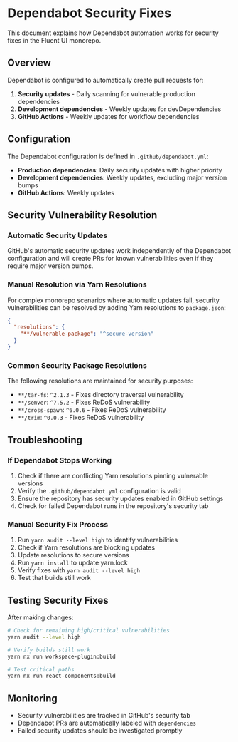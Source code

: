 # Dependabot Security Fixes

This document explains how Dependabot automation works for security fixes in the Fluent UI monorepo.

## Overview

Dependabot is configured to automatically create pull requests for:

1. **Security updates** - Daily scanning for vulnerable production dependencies
2. **Development dependencies** - Weekly updates for devDependencies
3. **GitHub Actions** - Weekly updates for workflow dependencies

## Configuration

The Dependabot configuration is defined in `.github/dependabot.yml`:

- **Production dependencies**: Daily security updates with higher priority
- **Development dependencies**: Weekly updates, excluding major version bumps
- **GitHub Actions**: Weekly updates

## Security Vulnerability Resolution

### Automatic Security Updates

GitHub's automatic security updates work independently of the Dependabot configuration and will create PRs for known vulnerabilities even if they require major version bumps.

### Manual Resolution via Yarn Resolutions

For complex monorepo scenarios where automatic updates fail, security vulnerabilities can be resolved by adding Yarn resolutions to `package.json`:

```json
{
  "resolutions": {
    "**/vulnerable-package": "^secure-version"
  }
}
```

### Common Security Package Resolutions

The following resolutions are maintained for security purposes:

- `**/tar-fs`: `^2.1.3` - Fixes directory traversal vulnerability
- `**/semver`: `^7.5.2` - Fixes ReDoS vulnerability
- `**/cross-spawn`: `^6.0.6` - Fixes ReDoS vulnerability
- `**/trim`: `^0.0.3` - Fixes ReDoS vulnerability

## Troubleshooting

### If Dependabot Stops Working

1. Check if there are conflicting Yarn resolutions pinning vulnerable versions
2. Verify the `.github/dependabot.yml` configuration is valid
3. Ensure the repository has security updates enabled in GitHub settings
4. Check for failed Dependabot runs in the repository's security tab

### Manual Security Fix Process

1. Run `yarn audit --level high` to identify vulnerabilities
2. Check if Yarn resolutions are blocking updates
3. Update resolutions to secure versions
4. Run `yarn install` to update yarn.lock
5. Verify fixes with `yarn audit --level high`
6. Test that builds still work

## Testing Security Fixes

After making changes:

```bash
# Check for remaining high/critical vulnerabilities
yarn audit --level high

# Verify builds still work
yarn nx run workspace-plugin:build

# Test critical paths
yarn nx run react-components:build
```

## Monitoring

- Security vulnerabilities are tracked in GitHub's security tab
- Dependabot PRs are automatically labeled with `dependencies`
- Failed security updates should be investigated promptly
